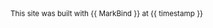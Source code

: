<footer>
  <div class="text-center">
    <small>This site was built with {{ MarkBind }} at {{ timestamp }}</small>
  </div>
</footer>